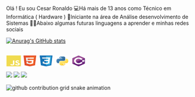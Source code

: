 Olá ! Eu sou Cesar Ronaldo 
💻Há mais de 13 anos como Técnico em Informática ( Hardware )
📘Iniciante na área de Análise desenvolvimento de Sistemas
👨‍💻Abaixo algumas futuras linguagens a aprender e minhas redes sociais

[![Anurag's GitHub stats](https://github-readme-stats.vercel.app/api?username=Ronaldo94-cf)](https://github.com/Ronaldo94-cf/github-readme-stats)

<div style="display: inline_block"><br>
  <img align="center" alt="Rafa-Js" height="30" width="40" src="https://raw.githubusercontent.com/devicons/devicon/master/icons/javascript/javascript-plain.svg">
  <img align="center" alt="Rafa-HTML" height="30" width="40" src="https://raw.githubusercontent.com/devicons/devicon/master/icons/html5/html5-original.svg">
  <img align="center" alt="Rafa-CSS" height="30" width="40" src="https://raw.githubusercontent.com/devicons/devicon/master/icons/css3/css3-original.svg">
  <img align="center" alt="Rafa-Python" height="30" width="40" src="https://raw.githubusercontent.com/devicons/devicon/master/icons/python/python-original.svg">
  <img align="center" alt="Rafa-Csharp" height="30" width="40" src="https://raw.githubusercontent.com/devicons/devicon/master/icons/csharp/csharp-original.svg">
</div>

  <div> 
  
  <a href="https://instagram.com/cesar_ronaldo94" target="_blank"><img src="https://img.shields.io/badge/-Instagram-%23E4405F?style=for-the-badge&logo=instagram&logoColor=white" target="_blank"></a>
  <a href = "mailto:cesar_ronaldo94@hotmail.com"><img src="https://img.shields.io/badge/-Hotmail-%23333?style=for-the-badge&logo=gmail&logoColor=white" target="_blank"></a>
  <a href="https://www.linkedin.com/in/cesar-ronaldo-b78b04172/" target="_blank"><img src="https://img.shields.io/badge/-LinkedIn-%230077B5?style=for-the-badge&logo=linkedin&logoColor=white" target="_blank"></a> 
  
</div>


<picture align="center">
  <source media="(prefers-color-scheme: dark)" srcset="https://raw.githubusercontent.com/Ronaldo94-cf/Ronaldo94-cf/output/github-contribution-grid-snake-dark.svg">
  <source media="(prefers-color-scheme: light)" srcset="https://raw.githubusercontent.com/Ronaldo94-cf/Ronaldo94-cf/output/github-contribution-grid-snake-dark.svg">
  <img align="center" alt="github contribution grid snake animation" src="https://raw.githubusercontent.com/Ronaldo94-cf/Ronaldo94-cf/output/github-contribution-grid-snake.svg">
</picture>

